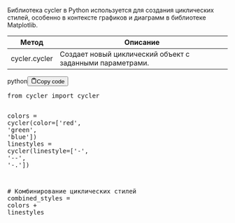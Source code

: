 <p>Библиотека cycler в Python используется для создания циклических стилей,
особенно в контексте графиков и диаграмм в библиотеке Matplotlib.</p>
<table>
<thead>
<tr>
<th>Метод</th>
<th>Описание</th>
</tr>
</thead>
<tbody>
<tr>
<td>cycler.cycler</td>
<td>Создает новый циклический объект с заданными параметрами.</td>
</tr>
</tbody>
</table>
<div class="code-element"><div class="lang-line"><text>python</text><button class="copy-button" id="code8d0e734c67771c372c7352b2862f9768b" onclick="copyCode(code8d0e734c67771c372c7352b2862f9768, code8d0e734c67771c372c7352b2862f9768b)"><svg stroke="currentColor" fill="none" stroke-width="2" viewBox="0 0 24 24" stroke-linecap="round" stroke-linejoin="round" class="h-4 w-4" height="1em" width="1em" xmlns="http://www.w3.org/2000/svg"><path d="M16 4h2a2 2 0 0 1 2 2v14a2 2 0 0 1-2 2H6a2 2 0 0 1-2-2V6a2 2 0 0 1 2-2h2"></path><rect x="8" y="2" width="8" height="4" rx="1" ry="1"></rect></svg><text>Copy code</text></button></div><div class="code" id="code8d0e734c67771c372c7352b2862f9768"><div class="highlight"><pre><span></span><span class="kn">from</span> <span class="nn">cycler</span> <span class="kn">import</span> <span class="n">cycler</span>

<span class="n">colors</span> <span class="o">=</span> <span class="n">cycler</span><span class="p">(</span><span class="n">color</span><span class="o">=</span><span class="p">[</span><span class="s1">&#39;red&#39;</span><span class="p">,</span> <span class="s1">&#39;green&#39;</span><span class="p">,</span> <span class="s1">&#39;blue&#39;</span><span class="p">])</span>
<span class="n">linestyles</span> <span class="o">=</span> <span class="n">cycler</span><span class="p">(</span><span class="n">linestyle</span><span class="o">=</span><span class="p">[</span><span class="s1">&#39;-&#39;</span><span class="p">,</span> <span class="s1">&#39;--&#39;</span><span class="p">,</span> <span class="s1">&#39;-.&#39;</span><span class="p">])</span>

<span class="c1"># Комбинирование циклических стилей</span>
<span class="n">combined_styles</span> <span class="o">=</span> <span class="n">colors</span> <span class="o">+</span> <span class="n">linestyles</span>
</pre></div></div></div>